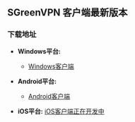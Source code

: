 ## SGreenVPN 客户端最新版本
### 下载地址
- **Windows平台:**
  * [Windows客户端](https://raw.githubusercontent.com/newbreedlimited/greenvpn/master/GreenVPN_1.05.zip)

- **Android平台:**
  * [Android客户端](https://github.com/newbreedlimited/sgreenvpn/blob/master/sgreen_common_1.1.apk?raw=true)
  
- **iOS平台:**
  [iOS客户端正在开发中]()
